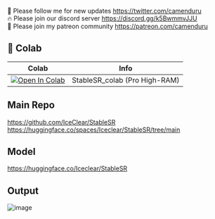 🐣 Please follow me for new updates https://twitter.com/camenduru <br />
🔥 Please join our discord server https://discord.gg/k5BwmmvJJU <br />
🥳 Please join my patreon community https://patreon.com/camenduru <br />

## 🦒 Colab

| Colab | Info
| --- | --- |
[![Open In Colab](https://colab.research.google.com/assets/colab-badge.svg)](https://colab.research.google.com/github/camenduru/StableSR-colab/blob/main/StableSR_colab.ipynb) | StableSR_colab (Pro High-RAM)

## Main Repo
https://github.com/IceClear/StableSR <br />
https://huggingface.co/spaces/Iceclear/StableSR/tree/main <br />

## Model
https://huggingface.co/Iceclear/StableSR

## Output
![image](https://github.com/camenduru/StableSR-colab/assets/54370274/3c16a563-f957-4379-b118-7da6d36c3039)
